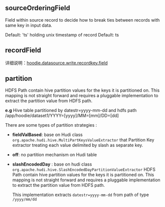 ## sourceOrderingField

Field within source record to decide how to break ties between records with same key in input data.
 
Default: 'ts' holding unix timestamp of record Default: ts

## recordField

详细说明：[hoodie.datasource.write.recordkey.field](https://hudi.apache.org/docs/configurations/#hoodiedatasourcewriterecordkeyfield-1)

## partition

HDFS Path contain hive partition values for the keys it is partitioned on. This mapping is not straight forward and
requires a pluggable implementation to extract the partition value from HDFS path.

**e.g** Hive table partitioned by datestr=yyyy-mm-dd and hdfs path /app/hoodie/dataset1/YYYY=[yyyy]/MM=[mm]/DD=[dd]

There are some types of partition strategies :

- **fieldValBased**: base on Hudi class `org.apache.hudi.hive.MultiPartKeysValueExtractor` that Partition Key extractor treating each value delimited by slash as separate key.
- **off**: no partition mechanism on Hudi table
- **slashEncodedDay** :
   base on hudi class `org.apache.hudi.hive.SlashEncodedDayPartitionValueExtractor`
   HDFS Path contain hive partition values for the keys it is partitioned on. 
   This mapping is not straight forward and requires a pluggable implementation to extract the partition value from HDFS path.
   
   This implementation extracts `datestr=yyyy-mm-dd` from path of type `/yyyy/mm/dd`

